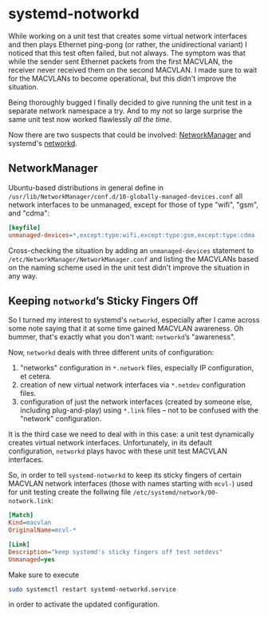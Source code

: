 # systemd-notworkd

While working on a unit test that creates some virtual network interfaces and
then plays Ethernet ping-pong (or rather, the unidirectional variant) I noticed
that this test often failed, but not always. The symptom was that while the
sender sent Ethernet packets from the first MACVLAN, the receiver never received
them on the second MACVLAN. I made sure to wait for the MACVLANs to become
operational, but this didn't improve the situation.

Being thoroughly bugged I finally decided to give running the unit test in a
separate network namespace a try. And to my not so large surprise the same unit
test now worked flawlessly _all the time_.

Now there are two suspects that could be involved:
[NetworkManager](https://en.wikipedia.org/wiki/NetworkManager) and systemd's
[networkd](https://en.wikipedia.org/wiki/Systemd#networkd).

## NetworkManager

Ubuntu-based distributions in general define in
`/usr/lib/NetworkManager/conf.d/10-globally-managed-devices.conf` all network
interfaces to be unmanaged, except for those of type "wifi", "gsm", and "cdma":

```ini
[keyfile]
unmanaged-devices=*,except:type:wifi,except:type:gsm,except:type:cdma
```

Cross-checking the situation by adding an `unmanaged-devices` statement to
`/etc/NetworkManager/NetworkManager.conf` and listing the MACVLANs based on the
naming scheme used in the unit test didn't improve the situation in any way.

## Keeping `notworkd`’s Sticky Fingers Off

So I turned my interest to systemd's `networkd`, especially after I came across
some note saying that it at some time gained MACVLAN awareness. Oh bummer,
that's exactly what you don't want: `networkd`’s "awareness".

Now, `networkd` deals with three different units of configuration:
1. "networks" configuration in `*.network` files, especially IP configuration,
   et cetera.
2. creation of new virtual network interfaces via `*.netdev` configuration
   files. 
3. configuration of just the network interfaces (created by someone else,
   including plug-and-play) using `*.link` files – not to be confused with the
   "network" configuration.

It is the third case we need to deal with in this case: a unit test dynamically
creates virtual network interfaces. Unfortunately, in its default configuration,
`networkd` plays havoc with these unit test MACVLAN interfaces.

So, in order to tell `systemd-notworkd` to keep its sticky fingers of certain
MACVLAN network interfaces (those with names starting with `mcvl-`) used for
unit testing create the follwing file `/etc/systemd/network/00-notwork.link`:

```ini
[Match]
Kind=macvlan
OriginalName=mcvl-*

[Link]
Description="keep systemd's sticky fingers off test netdevs"
Unmanaged=yes
```

Make sure to execute

```bash
sudo systemctl restart systemd-networkd.service
```

in order to activate the updated configuration.
